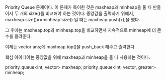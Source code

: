 Priority Queue 문제이다.
이 문제가 특이한 것은 maxheap과 minheap을 둘 다 만들어서 두 개의 size()를 비교해야 하는 것이다.
중앙값을 출력하기 위해서, maxheap.size()==minheap.size() 일 때는 maxheap.push(x);을 했다.

그 후에는 maxheap.top과 minheap.top을 비교하면서 지속적으로 minheap에 더 큰 수를 올려준다.

이제는 vector<int> ans;에 maxheap.top()을 push_back 해주고 출력한다.

핵심 아이디어는 중앙값을 위해 maxheap과 minheap을 둘 다 사용하는 것이다.


priority_queue<int, vector<int>> maxheap;
priority_queue<int, vector<int>, greater<int>> minheap;

